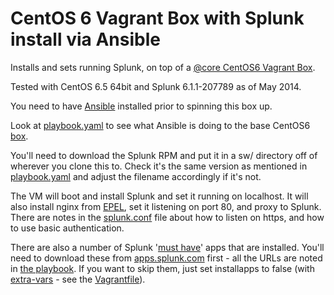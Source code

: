 # CentOS 6 Vagrant Box with Splunk install via Ansible

Installs and sets running Splunk, on top of a [@core CentOS6 Vagrant Box](http://vntx.cc/boxes/centos65.box).

Tested with CentOS 6.5 64bit and Splunk 6.1.1-207789 as of May 2014.

You need to have [Ansible](http://ansible.com) installed prior to spinning this box up.

Look at [playbook.yaml](http://github.com/phips/splunkbox/blob/master/playbook.yaml) to see what Ansible is doing to the base CentOS6 [box](http://docs.vagrantup.com/v2/virtualbox/boxes.html).

You'll need to download the Splunk RPM and put it in a sw/ directory off of wherever you clone this to. Check it's the same version as mentioned in [playbook.yaml](http://github.com/phips/splunkbox/blob/master/playbook.yaml) and adjust the filename accordingly if it's not.

The VM will boot and install Splunk and set it running on localhost. It will also install nginx from [EPEL](https://fedoraproject.org/wiki/EPEL), set it listening on port 80, and proxy to Splunk. There are notes in the [splunk.conf](http://github.com/phips/splunkbox/blob/master/templates/splunk.conf.j2) file about how to listen on https, and how to use basic authentication.

There are also a number of Splunk '[must have](http://wiki.splunk.com/Things_I_wish_I_knew_then)' apps that are installed. You'll need to download these from [apps.splunk.com]() first - all the URLs are noted in [the playbook](http://github.com/phips/splunkbox/blob/master/playbook.yaml). If you want to skip them, just set installapps to false (with [extra-vars](http://docs.ansible.com/playbooks_variables.html#passing-variables-on-the-command-line) - see the [Vagrantfile](http://github.com/phips/splunkbox/blob/master/Vagrantfile)).

